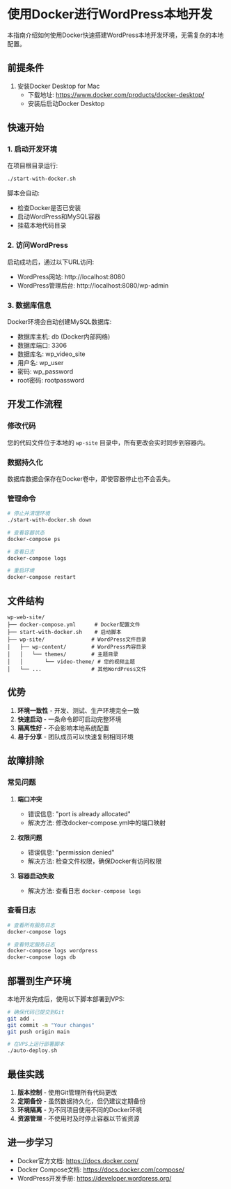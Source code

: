 # 使用Docker进行WordPress本地开发

本指南介绍如何使用Docker快速搭建WordPress本地开发环境，无需复杂的本地配置。

## 前提条件

1. 安装Docker Desktop for Mac
   - 下载地址: https://www.docker.com/products/docker-desktop/
   - 安装后启动Docker Desktop

## 快速开始

### 1. 启动开发环境

在项目根目录运行:

```bash
./start-with-docker.sh
```

脚本会自动:
- 检查Docker是否已安装
- 启动WordPress和MySQL容器
- 挂载本地代码目录

### 2. 访问WordPress

启动成功后，通过以下URL访问:

- WordPress网站: http://localhost:8080
- WordPress管理后台: http://localhost:8080/wp-admin

### 3. 数据库信息

Docker环境会自动创建MySQL数据库:

- 数据库主机: db (Docker内部网络)
- 数据库端口: 3306
- 数据库名: wp_video_site
- 用户名: wp_user
- 密码: wp_password
- root密码: rootpassword

## 开发工作流程

### 修改代码

您的代码文件位于本地的 `wp-site` 目录中，所有更改会实时同步到容器内。

### 数据持久化

数据库数据会保存在Docker卷中，即使容器停止也不会丢失。

### 管理命令

```bash
# 停止并清理环境
./start-with-docker.sh down

# 查看容器状态
docker-compose ps

# 查看日志
docker-compose logs

# 重启环境
docker-compose restart
```

## 文件结构

```
wp-web-site/
├── docker-compose.yml      # Docker配置文件
├── start-with-docker.sh    # 启动脚本
├── wp-site/               # WordPress文件目录
│   ├── wp-content/        # WordPress内容目录
│   │   └── themes/        # 主题目录
│   │       └── video-theme/ # 您的视频主题
│   └── ...                # 其他WordPress文件
```

## 优势

1. **环境一致性** - 开发、测试、生产环境完全一致
2. **快速启动** - 一条命令即可启动完整环境
3. **隔离性好** - 不会影响本地系统配置
4. **易于分享** - 团队成员可以快速复制相同环境

## 故障排除

### 常见问题

1. **端口冲突**
   - 错误信息: "port is already allocated"
   - 解决方法: 修改docker-compose.yml中的端口映射

2. **权限问题**
   - 错误信息: "permission denied"
   - 解决方法: 检查文件权限，确保Docker有访问权限

3. **容器启动失败**
   - 解决方法: 查看日志 `docker-compose logs`

### 查看日志

```bash
# 查看所有服务日志
docker-compose logs

# 查看特定服务日志
docker-compose logs wordpress
docker-compose logs db
```

## 部署到生产环境

本地开发完成后，使用以下脚本部署到VPS:

```bash
# 确保代码已提交到Git
git add .
git commit -m "Your changes"
git push origin main

# 在VPS上运行部署脚本
./auto-deploy.sh
```

## 最佳实践

1. **版本控制** - 使用Git管理所有代码更改
2. **定期备份** - 虽然数据持久化，但仍建议定期备份
3. **环境隔离** - 为不同项目使用不同的Docker环境
4. **资源管理** - 不使用时及时停止容器以节省资源

## 进一步学习

- Docker官方文档: https://docs.docker.com/
- Docker Compose文档: https://docs.docker.com/compose/
- WordPress开发手册: https://developer.wordpress.org/